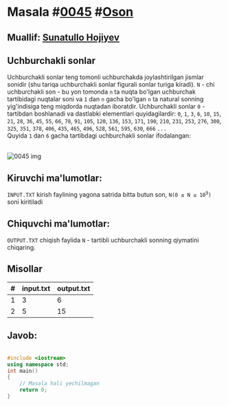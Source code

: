<h1>Masala #<a href="https://robocontest.uz/tasks/0045">0045</a> #<a href="https://robocontest.uz/tasks?category=1">Oson</a></h1>
<h2> Muallif: <a href="https://robocontest.uz/profile/sunnat">Sunatullo Hojiyev</a></h2>
<h2>Uchburchakli sonlar</h2>
<p>Uchburchakli sonlar teng tomonli uchburchakda joylashtirilgan jismlar sonidir (shu tariqa uchburchakli sonlar figurali sonlar turiga kiradi). <code>N</code> - chi uchburchakli son - bu yon tomonda <code>n</code> ta nuqta bo'lgan uchburchak tartibidagi nuqtalar soni va <code>1</code> dan <code>n</code> gacha bo'lgan <code>n</code> ta natural sonning yig'indisiga teng miqdorda nuqtadan iboratdir. Uchburchakli sonlar <code>0</code> - tartibdan boshlanadi va dastlabki elementlari quyidagilardir:
<code>0</code>, <code>1</code>, <code>3</code>, <code>6</code>, <code>10</code>, <code>15</code>, <code>21</code>, <code>28</code>, <code>36</code>, <code>45</code>, <code>55</code>, <code>66</code>, <code>78</code>, <code>91</code>, <code>105</code>, <code>120</code>, <code>136</code>, <code>153</code>, <code>171</code>, <code>190</code>, <code>210</code>, <code>231</code>, <code>253</code>, <code>276</code>, <code>300</code>, <code>325</code>, <code>351</code>, <code>378</code>, <code>406</code>, <code>435</code>, <code>465</code>, <code>496</code>, <code>528</code>, <code>561</code>, <code>595</code>, <code>630</code>, <code>666</code> <code>...</code><br>
Quyida <code>1</code> dan <code>6</code> gacha tartibdagi uchburchakli sonlar ifodalangan:
</p><br>
<img src="https://upload.wikimedia.org/wikipedia/commons/thumb/1/1c/First_six_triangular_numbers.svg/1024px-First_six_triangular_numbers.svg.png" alt="0045 img"><br>
<h2>Kiruvchi ma'lumotlar:</h2>
<p><code>INPUT.TXT</code> kirish faylining yagona satrida bitta butun son, <code>N(0 ≤ N ≤ 10<sup>9</sup>)</code> soni kiritiladi</p>
<h2>Chiquvchi ma'lumotlar:</h2>
<p><code>OUTPUT.TXT</code> chiqish faylida <code>N</code> - tartibli uchburchakli sonning qiymatini chiqaring.</p>
<h2>Misollar</h2>
<table>
    <thead>
        <tr>
            <th>#</th>
            <th>input.txt</th>
            <th>output.txt</th>
        </tr>
    </thead>
    <tbody>
        <tr>
            <td>1</td>
            <td>3</td>
            <td>6</td>
        </tr>
        <tr>
            <td>2</td>
            <td>5</td>
            <td>15</td>
        </tr>
    </tbody>
</table>    
<h2>Javob:</h2>

######
```cpp
#include <iostream>
using namespace std;
int main()
{
    // Masala hali yechilmagan
    return 0;
}
```
